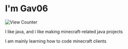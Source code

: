 # I'm Gav06
<img src="https://komarev.com/ghpvc/?username=gav06&style=flat-square" alt="View Counter"/>

I like java, and i like making minecraft-related java projects

I am mainly learning how to code minecraft clients
